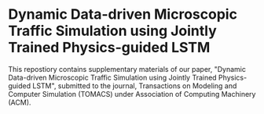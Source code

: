 # Dynamic Data-driven Microscopic Traffic Simulation using Jointly Trained Physics-guided LSTM
This repostiory contains supplementary materials of our paper, "Dynamic Data-driven Microscopic Traffic Simulation using Jointly Trained Physics-guided LSTM", submitted to the journal, Transactions on Modeling and Computer Simulation (TOMACS) under Association of Computing Machinery (ACM).  
